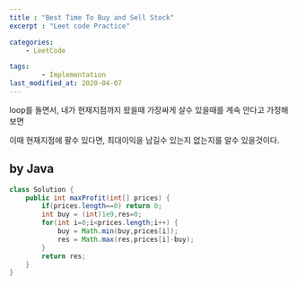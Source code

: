 ```yaml
---
title : "Best Time To Buy and Sell Stock"
excerpt : "Leet code Practice"

categories:
    - LeetCode

tags:
        - Implementation
last_modified_at: 2020-04-07
---
```


loop를 돌면서, 내가 현재지점까지 왔을때 가장싸게 살수 있을때를 계속 안다고 가정해보면

이때 현재지점에 팔수 있다면, 최대이익을 남길수 있는지 없는지를 알수 있을것이다.

## by Java

```java
class Solution {
    public int maxProfit(int[] prices) {
        if(prices.length==0) return 0;
        int buy = (int)1e9,res=0;
        for(int i=0;i<prices.length;i++) {
            buy = Math.min(buy,prices[i]);
            res = Math.max(res,prices[i]-buy);
        }
        return res;
    }
}
```